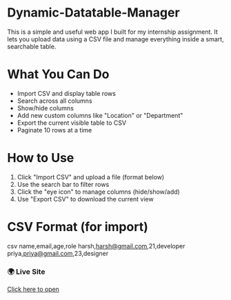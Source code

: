 # Dynamic-Datatable-Manager

This is a simple and useful web app I built for my internship assignment. It lets you upload data using a CSV file and manage everything inside a smart, searchable table.

# What You Can Do
- Import CSV and display table rows
- Search across all columns
- Show/hide columns
- Add new custom columns like "Location" or "Department"
- Export the current visible table to CSV
- Paginate 10 rows at a time

# How to Use
1. Click "Import CSV" and upload a file (format below)
2. Use the search bar to filter rows
3. Click the "eye icon" to manage columns (hide/show/add)
4. Use "Export CSV" to download the current view

# CSV Format (for import)
csv
name,email,age,role
harsh,harsh@gmail.com,21,developer
priya,priya@gmail.com,23,designer

### 🌍 Live Site  
[Click here to open](https://dynamic-datatable-manager.vercel.app)
